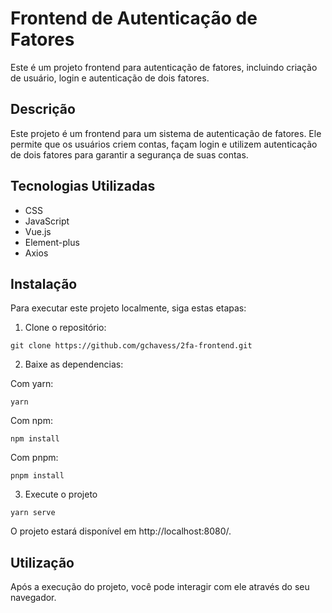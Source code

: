 # Frontend de Autenticação de Fatores

Este é um projeto frontend para autenticação de fatores, incluindo criação de usuário, login e autenticação de dois fatores.

## Descrição

Este projeto é um frontend para um sistema de autenticação de fatores. Ele permite que os usuários criem contas, façam login e utilizem autenticação de dois fatores para garantir a segurança de suas contas.

## Tecnologias Utilizadas

- CSS
- JavaScript
- Vue.js
- Element-plus
- Axios

## Instalação

Para executar este projeto localmente, siga estas etapas:

1. Clone o repositório:

```
git clone https://github.com/gchavess/2fa-frontend.git
```

2. Baixe as dependencias:

Com yarn:
```
yarn
```
Com npm:
```
npm install
```
Com pnpm:
```
pnpm install
```

3. Execute o projeto

```
yarn serve
```
O projeto estará disponível em http://localhost:8080/.

## Utilização
Após a execução do projeto, você pode interagir com ele através do seu navegador.

